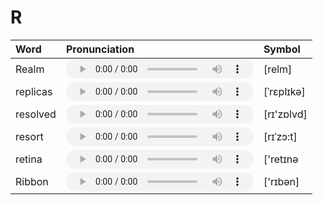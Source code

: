 
# R

| Word  | Pronunciation | Symbol |
| :-- | :-- | :-- |
| Realm | <audio :src="$withBase('/audio/Realm.mp3')" controls="controls"></audio> | [relm] |
| replicas | <audio :src="$withBase('/audio/replicas.mp3')" controls="controls"></audio> | [ˈrɛplɪkə] |
| resolved | <audio :src="$withBase('/audio/resolved.mp3')" controls="controls"></audio> | [rɪ'zɒlvd] |
| resort | <audio :src="$withBase('/audio/resort.mp3')" controls="controls"></audio> | [rɪˈzɔ:t] |
| retina | <audio :src="$withBase('/audio/retina.mp3')" controls="controls"></audio> | ['retɪnə |
| Ribbon | <audio :src="$withBase('/audio/Ribbon.mp3')" controls="controls"></audio> | ['rɪbən] |

<style lang="css">
audio {
  height: 30px;
}

@media screen and (max-width: 720px){
  audio { 
    width: 20px; 
  } 
}
</style>

